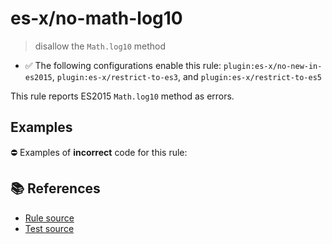 # es-x/no-math-log10
> disallow the `Math.log10` method

- ✅ The following configurations enable this rule: `plugin:es-x/no-new-in-es2015`, `plugin:es-x/restrict-to-es3`, and `plugin:es-x/restrict-to-es5`

This rule reports ES2015 `Math.log10` method as errors.

## Examples

⛔ Examples of **incorrect** code for this rule:

<eslint-playground type="bad" code="/*eslint es-x/no-math-log10: error */
const n = Math.log10(value)
" />

## 📚 References

- [Rule source](https://github.com/ota-meshi/eslint-plugin-es-x/blob/master/lib/rules/no-math-log10.js)
- [Test source](https://github.com/ota-meshi/eslint-plugin-es-x/blob/master/tests/lib/rules/no-math-log10.js)

